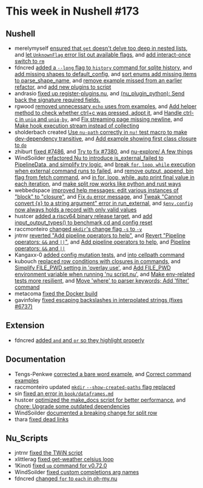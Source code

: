# This week in Nushell #173

## Nushell

- merelymyself [ensured that `get` doesn't delve too deep in nested lists](https://github.com/nushell/nushell/pull/7497), and [let `UnknownFlag` error list out available flags](https://github.com/nushell/nushell/pull/7443), and [add interact-once switch to `rm`](https://github.com/nushell/nushell/pull/7432)
- fdncred [added a `--long` flag to `history` command for sqlite history](https://github.com/nushell/nushell/pull/7480), and [add missing shapes to default_config](https://github.com/nushell/nushell/pull/7472), and [sort enums add missing items to parse_shape_name](https://github.com/nushell/nushell/pull/7450), and [remove example missed from an earlier refactor](https://github.com/nushell/nushell/pull/7419), and [add new plugins to script](https://github.com/nushell/nushell/pull/7493)
- andrasio [fixed up register-plugins.nu](https://github.com/nushell/nushell/pull/7492), and [(nu_plugin_python): Send back the signature required fields.](https://github.com/nushell/nushell/pull/7489)
- rgwood [removed unnecessary `echo` uses from examples](https://github.com/nushell/nushell/pull/7500), and [Add helper method to check whether ctrl+c was pressed, adopt it](https://github.com/nushell/nushell/pull/7482), and [Handle ctrl-c in `uniq` and `uniq-by`](https://github.com/nushell/nushell/pull/7478), and [Fix streaming page missing newline](https://github.com/nushell/nushell/pull/7466), and [Make hook execution stream instead of collecting](https://github.com/nushell/nushell/pull/7440)
- sholderbach created [Use `nu-path` correctly in `nu!` test macro to make dev-dependency transitive](https://github.com/nushell/nushell/pull/7488), and [Add example showing first class closure to `do`](https://github.com/nushell/nushell/pull/7473)
- zhiburt [fixed #7486](https://github.com/nushell/nushell/pull/7487), and [Try to fix #7380](https://github.com/nushell/nushell/pull/7446), and [nu-explore/ A few things](https://github.com/nushell/nushell/pull/7339)
- WindSoilder [refactored Nu to introduce is_external_failed to PipelineData, and simplify try logic](https://github.com/nushell/nushell/pull/7476), and [break `for`, `loop`, `while` execution when external command runs to failed](https://github.com/nushell/nushell/pull/7475), and [remove output, append, bin flag from fetch command](https://github.com/nushell/nushell/pull/7468), and [in for, loop, while, auto print final value in each iteration](https://github.com/nushell/nushell/pull/7433), and [make split row works like python and rust ways](https://github.com/nushell/nushell/pull/7413)
- webbedspace [improved help messages: edit various instances of "block" to "closure"](https://github.com/nushell/nushell/pull/7470), and [Fix `du` error message](https://github.com/nushell/nushell/pull/7460), and [Tweak "Cannot convert {x} to a string argument" error in run_external](https://github.com/nushell/nushell/pull/7434), and [`$env.config` now always holds a record with only valid values](https://github.com/nushell/nushell/pull/7309)
- hustcer [added a riscv64 binary release target](https://github.com/nushell/nushell/pull/7469), and [add input_output_types() to benchmark,cd and config reset](https://github.com/nushell/nushell/pull/7455)
- raccmonteiro [changed `mkdir`'s change flag `-s` to `-v`](https://github.com/nushell/nushell/pull/7462)
- jntrnr [reverted "Add pipeline operators to help"](https://github.com/nushell/nushell/pull/7454), and [Revert "Pipeline operators: `&&` and `||`"](https://github.com/nushell/nushell/pull/7452), and [Add pipeline operators to help](https://github.com/nushell/nushell/pull/7449), and [Pipeline operators: `&&` and `||`](https://github.com/nushell/nushell/pull/7448)
- Kangaxx-0 [added config mutation tests](https://github.com/nushell/nushell/pull/7437), and [into cellpath command](https://github.com/nushell/nushell/pull/7417)
- kubouch [replaced row conditions with closures in commands](https://github.com/nushell/nushell/pull/7428), and [Simplify FILE_PWD setting in 'overlay use'](https://github.com/nushell/nushell/pull/7425), and [Add FILE_PWD environment variable when running 'nu script.nu'](https://github.com/nushell/nushell/pull/7424), and [Make env-related tests more resilient](https://github.com/nushell/nushell/pull/7423), and [Move 'where' to parser keywords; Add 'filter' command](https://github.com/nushell/nushell/pull/7365)
- metacoma [fixed the Docker build](https://github.com/nushell/nushell/pull/7422)
- gavinfoley [fixed escaping backslashes in interpolated strings (fixes #6737)](https://github.com/nushell/nushell/pull/7119)

## Extension

- fdncred [added `and` and `or` so they highlight properly](https://github.com/nushell/vscode-nushell-lang/pull/72)

## Documentation

- Tengs-Penkwe [corrected a bare word example](https://github.com/nushell/nushell.github.io/pull/703), and [Correct command examples](https://github.com/nushell/nushell.github.io/pull/702)
- raccmonteiro updated [`mkdir` `--show-created-paths` flag replaced](https://github.com/nushell/nushell.github.io/pull/701)
- sin [fixed an error in `book/dataframes.md`](https://github.com/nushell/nushell.github.io/pull/700)
- hustcer [optimized the make_docs script for better performance](https://github.com/nushell/nushell.github.io/pull/697), and [chore: Upgrade some outdated dependencies](https://github.com/nushell/nushell.github.io/pull/694)
- WindSoilder [documented a breaking change for split row](https://github.com/nushell/nushell.github.io/pull/696)
- thara [fixed dead links](https://github.com/nushell/nushell.github.io/pull/695)

## Nu_Scripts

- jntrnr [fixed the TWiN script](https://github.com/nushell/nu_scripts/pull/328)
- xlittlerag [fixed get-weather celsius loop](https://github.com/nushell/nu_scripts/pull/326)
- 1Kinoti [fixed `up` command for v0.72.0](https://github.com/nushell/nu_scripts/pull/325)
- WindSoilder [fixed custom completions arg names](https://github.com/nushell/nu_scripts/pull/324)
- fdncred [changed `for` to `each` in oh-my.nu](https://github.com/nushell/nu_scripts/pull/323)
